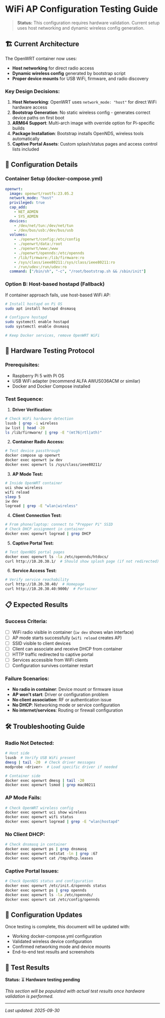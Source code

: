 # WiFi AP Configuration Testing Guide

> **Status:** This configuration requires hardware validation. Current setup uses host networking and dynamic wireless config generation.

## 🏗️ Current Architecture

The OpenWRT container now uses:
- **Host networking** for direct radio access  
- **Dynamic wireless config** generated by bootstrap script
- **Proper device mounts** for USB WiFi, firmware, and radio discovery

### **Key Design Decisions:**

1. **Host Networking**: OpenWRT uses `network_mode: "host"` for direct WiFi hardware access
2. **Bootstrap Generation**: No static wireless config - generates correct device paths on first boot
3. **ARM64 Support**: Multi-arch image with override option for Pi-specific builds
4. **Package Installation**: Bootstrap installs OpenNDS, wireless tools automatically
5. **Captive Portal Assets**: Custom splash/status pages and access control lists included

## 🔧 Configuration Details

### **Container Setup (docker-compose.yml)**

```yaml
openwrt:
  image: openwrt/rootfs:23.05.2
  network_mode: "host"
  privileged: true
  cap_add:
    - NET_ADMIN
    - SYS_ADMIN
  devices:
    - /dev/net/tun:/dev/net/tun
    - /dev/bus/usb:/dev/bus/usb
  volumes:
    - ./openwrt/config:/etc/config
    - ./openwrt/data:/root
    - ./openwrt/www:/www
    - ./openwrt/opennds:/etc/opennds
    - /lib/firmware:/lib/firmware:ro
    - /sys/class/ieee80211:/sys/class/ieee80211:ro
    - /run/udev:/run/udev:ro
  command: ["/bin/sh", "-c", "/root/bootstrap.sh && /sbin/init"]
```

### **Option B: Host-based hostapd (Fallback)**

If container approach fails, use host-based WiFi AP:

```bash
# Install hostapd on Pi OS
sudo apt install hostapd dnsmasq

# Configure hostapd
sudo systemctl enable hostapd
sudo systemctl enable dnsmasq

# Keep Docker services, remove OpenWRT WiFi
```

## 🧪 Hardware Testing Protocol

### **Prerequisites:**
- Raspberry Pi 5 with Pi OS
- USB WiFi adapter (recommend ALFA AWUS036ACM or similar)
- Docker and Docker Compose installed

### **Test Sequence:**

1. **Driver Verification:**
```bash
# Check WiFi hardware detection
lsusb | grep -i wireless
iw list | head -20
ls /lib/firmware/ | grep -E "(mt76|rtl|ath)"
```

2. **Container Radio Access:**
```bash
# Test device passthrough
docker compose up openwrt
docker exec openwrt iw dev
docker exec openwrt ls /sys/class/ieee80211/
```

3. **AP Mode Test:**
```bash
# Inside OpenWRT container
uci show wireless
wifi reload
sleep 5
iw dev
logread | grep -E "wlan|wireless"
```

4. **Client Connection Test:**
```bash
# From phone/laptop: connect to "Prepper Pi" SSID
# Check DHCP assignment in container
docker exec openwrt logread | grep DHCP
```

5. **Captive Portal Test:**
```bash
# Test OpenNDS portal pages
docker exec openwrt ls -la /etc/opennds/htdocs/
curl http://10.20.30.1/  # Should show splash page (if not redirected)
```

6. **Service Access Test:**
```bash
# Verify service reachability
curl http://10.20.30.40/  # Homepage
curl http://10.20.30.40:9000/  # Portainer
```

## 📋 Expected Results

### **Success Criteria:**
- [ ] WiFi radio visible in container (`iw dev` shows wlan interface)
- [ ] AP mode starts successfully (`wifi reload` creates AP)
- [ ] SSID visible to client devices
- [ ] Client can associate and receive DHCP from container
- [ ] HTTP traffic redirected to captive portal
- [ ] Services accessible from WiFi clients
- [ ] Configuration survives container restart

### **Failure Scenarios:**
- **No radio in container**: Device mount or firmware issue
- **AP won't start**: Driver or configuration problem  
- **No client association**: RF or authentication issue
- **No DHCP**: Networking mode or service configuration
- **No internet/services**: Routing or firewall configuration

## 🛠️ Troubleshooting Guide

### **Radio Not Detected:**
```bash
# Host side
lsusb  # Verify USB WiFi present
dmesg | tail -20  # Check driver messages
modprobe <driver>  # Load specific driver if needed

# Container side  
docker exec openwrt dmesg | tail -20
docker exec openwrt lsmod | grep mac80211
```

### **AP Mode Fails:**
```bash
# Check OpenWRT wireless config
docker exec openwrt uci show wireless
docker exec openwrt wifi status
docker exec openwrt logread | grep -E "wlan|hostapd"
```

### **No Client DHCP:**
```bash
# Check dnsmasq in container
docker exec openwrt ps | grep dnsmasq
docker exec openwrt netstat -ln | grep :67
docker exec openwrt cat /tmp/dhcp.leases
```

### **Captive Portal Issues:**
```bash
# Check OpenNDS status and configuration
docker exec openwrt /etc/init.d/opennds status
docker exec openwrt ps | grep opennds
docker exec openwrt ls -la /etc/opennds/
docker exec openwrt cat /etc/config/opennds
```

## 🔄 Configuration Updates

Once testing is complete, this document will be updated with:
- Working docker-compose.yml configuration
- Validated wireless device configuration  
- Confirmed networking mode and device mounts
- End-to-end test results and screenshots

## 📝 Test Results

**Status:** ⏳ **Hardware testing pending**

*This section will be populated with actual test results once hardware validation is performed.*

---

*Last updated: 2025-09-30*
